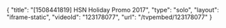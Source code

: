 {
    "title": "[1508441819] HSN Holiday Promo 2017",
    "type": "solo",
    "layout": "iframe-static",
    "videoId": "123178077",
    "url": "\/tvpembed\/123178077"
}